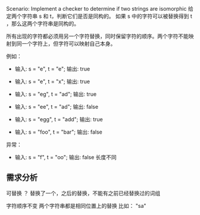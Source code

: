 Scenario: Implement a checker to determine if two strings are isomorphic
给定两个字符串 s 和 t，判断它们是否是同构的。
如果 s 中的字符可以被替换得到 t ，那么这两个字符串是同构的。

所有出现的字符都必须用另一个字符替换，同时保留字符的顺序。两个字符不能映射到同一个字符上，但字符可以映射自己本身。

例如：

* 输入: s = "e", t = "e"; 输出: true

* 输入: s = "e", t = "x"; 输出: true

* 输入: s = "eg", t = "ad"; 输出: true

* 输入: s = "ee", t = "ad"; 输出: false

* 输入: s = "egg", t = "add"; 输出: true

* 输入: s = "foo", t = "bar"; 输出: false

异常：

* 输入: s = "f", t = "oo"; 输出: false 长度不同


## 需求分析

可替换 ？
替换了一个，之后的替换，不能有之前已经替换过的词组

字符顺序不变
两个字符串都是相同位置上的替换
比如： "sa"
